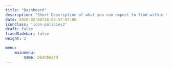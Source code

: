 ```yaml
---
title: "Dashboard"
description: "Short Description of what you can expect to find within these docs."
date: 2018-02-08T16:03:57-07:00
iconClass: 'icon-policies2'
draft: false
fixedSidebar: false
weight: 2

menu: 
    mainmenu: 
        name: Dashboard
---
```

